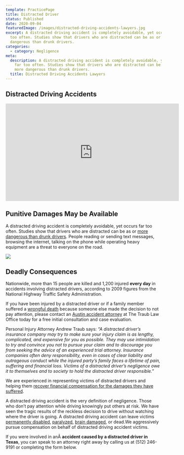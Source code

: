```yaml
---
template: PracticePage
title: Distracted Driver
status: Published
date: 2020-09-04
featuredImage: /images/distracted-driving-accidents-lawyers.jpg
excerpt: A distracted driving accident is completely avoidable, yet occurs far
  too often. Studies show that drivers who are distracted can be as or more
  dangerous than drunk drivers.
categories:
  - category: Negligence
meta:
  description: A distracted driving accident is completely avoidable, yet occurs
    far too often. Studies show that drivers who are distracted can be as or
    more dangerous than drunk drivers.
  title: Distracted Driving Accidents Lawyers
---
```

<!--StartFragment-->

## Distracted Driving Accidents

<!--EndFragment-->

<iframe width="560" height="315" src="https://www.youtube.com/embed/UT96kdGOSV0" frameborder="0" allow="accelerometer; autoplay; encrypted-media; gyroscope; picture-in-picture" allowfullscreen></iframe>

<!--StartFragment-->

## Punitive Damages May be Available

A distracted driving accident is completely avoidable, yet occurs far too often. Studies show that drivers who are distracted can be as or [more dangerous than drunk drivers](/practice-areas/drunk-driving-accident-lawyer/). People reading or sending text messages, browsing the internet, talking on the phone while operating heavy equipment are a threat to everyone on the road.

<!--EndFragment-->

![](/images/distracted-driver.jpg)

<!--StartFragment-->

## Deadly Consequences

Nationwide, more than 15 people are killed and 1,200 injured **every day** in accidents involving distracted drivers, according to 2009 figures from the National Highway Traffic Safety Administration.

If you have been injured by a distracted driver or if a family member suffered a [wrongful death](/practice-areas/wrongful-death-attorney/) because someone else made the decision to not pay attention, please contact an [Austin accident attorney](https://www.austinaccidentlawyer.com/) at The Traub Law Office today for a free initial consultation and case evaluation.

Personal Injury Attorney Andrew Traub says: *“A distracted driver’s insurance company may try to make sure your injury claim is as lengthy, complicated, and expensive for you as possible. They may use intimidation to try and convince you not to pursue your claim and to discourage you from seeking the advice of an experienced trial attorney. Insurance companies often deny responsibility, even in cases of clear liability and outrageous conduct while the injured party’s family faces a lifetime of pain, suffering and financial loss. Victims of a distracted driver’s negligence owe it to themselves and to society to hold the distracted driver responsible.”*

We are experienced in representing victims of distracted drivers and helping them [recover financial compensation for the damages they have suffered](/what-is-my-case-worth/).

A distracted driving accident is the very definition of negligence. Those who don’t pay attention while driving knowingly put others at risk. We have seen the tragic results of the reckless decision to drive without watching where the driver is going. A distracted driving accident can leave victims [permanently disabled](/practice-areas/serious-personal-injury/), [paralyzed](/practice-areas/austin-paraplegia-attorney/), [brain damaged](/practice-areas/austin-brain-injury-lawyers/), or dead.We aggressively pursue compensation on behalf of distracted driving accident victims.

If you were involved in anÂ **accident caused by a distracted driver in Texas**, you can speak to an attorney right away by calling us at (512) 246-9191 or completing the form below.

<!--EndFragment-->